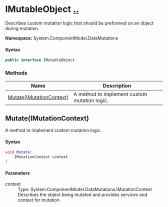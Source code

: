 # IMutableObject [..](README.md#documentation-index 'Documentation Index')

Describes custom mutation logic that should be preformed on an object during mutation.

**Namespace:** System.ComponentModel.DataMutations

#### Syntax

```csharp
public interface IMutableObject
```

### Methods

| Name | Description |
| ---- | ----------- |
| [Mutate(IMutationContext)](#MutateIMutationContext) | A method to implement custom mutation logic. |


<a name='MutateIMutationContext'></a>
## Mutate(IMutationContext)

A method to implement custom mutation logic.

#### Syntax

```csharp
void Mutate(
	IMutationContext context
)
```

#### Parameters

<dl>
	<dt>context</dt>
	<dd>Type: System.ComponentModel.DataMutations.IMutationContext<br />Describes the object being mutated and provides services and context for mutation.</dd>
</dl>
